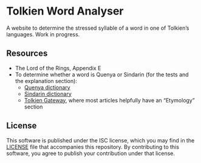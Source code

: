 # Tolkien Word Analyser

A website to determine the stressed syllable of a word in one of Tolkien’s languages.
Work in progress.

## Resources

- The Lord of the Rings, Appendix E
- To determine whether a word is Quenya or Sindarin (for the tests and the explanation section):
  - [Quenya dictionary](https://www.ambar-eldaron.com/telechargements/quenya-engl-A4.pdf)
  - [Sindarin dictionary](https://www.jrrvf.com/hisweloke/sindar/online/sindar/dict-sd-en.html)
  - [Tolkien Gateway](http://tolkiengateway.net/), where most articles helpfully have an “Etymology” section

## License

This software is published under the ISC license,
which you may find in the [LICENSE](LICENSE) file that accompanies this repository.
By contributing to this software,
you agree to publish your contribution under that license.
